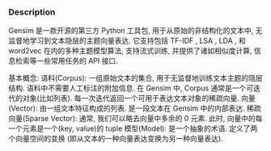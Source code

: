 ### Description
Gensim 是一款开源的第三方 Python 工具包, 用于从原始的非结构化的文本中, 无监督地学习到文本隐层的主题向量表达. 
它支持包括 TF-IDF ,  LSA ,  LDA , 和 word2vec 在内的多种主题模型算法, 支持流式训练, 并提供了诸如相似度计算, 信息检索等一些常用任务的 API 接口. 

基本概念:
语料(Corpus): 一组原始文本的集合, 用于无监督地训练文本主题的隐层结构. 语料中不需要人工标注的附加信息. 
    在 Gensim 中,  Corpus 通常是一个可迭代的对象(比如列表). 每一次迭代返回一个可用于表达文本对象的稀疏向量. 
向量(Vector): 由一组文本特征构成的列表. 是一段文本在 Gensim 中的内部表达. 
稀疏向量(Sparse Vector): 通常, 我们可以略去向量中多余的 0 元素. 此时, 向量中的每一个元素是一个(key, value)的 tuple
模型(Model): 是一个抽象的术语. 定义了两个向量空间的变换 (即从文本的一种向量表达变换为另一种向量表达). 
